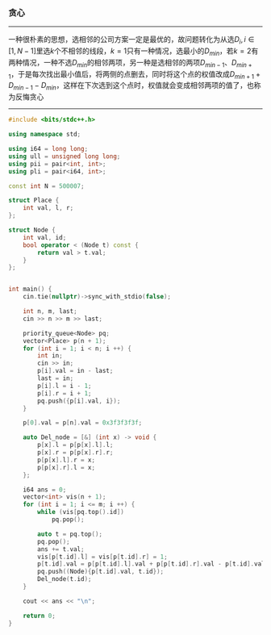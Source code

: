 ### 贪心
___
一种很朴素的思想，选相邻的公司方案一定是最优的，故问题转化为从选$D_{i}, i \in [1, N-1]$里选$k$个不相邻的线段，$k=1$只有一种情况，选最小的$D_{min}$，若$k=2$有两种情况，一种不选$D_{min}$的相邻两项，另一种是选相邻的两项$D_{min - 1}、D_{min + 1}$，于是每次找出最小值后，将两侧的点删去，同时将这个点的权值改成$D_{min + 1} + D_{min - 1} - D_{min}$，这样在下次选到这个点时，权值就会变成相邻两项的值了，也称为反悔贪心
___
````c++
#include <bits/stdc++.h>

using namespace std;

using i64 = long long;
using ull = unsigned long long;
using pii = pair<int, int>;
using pli = pair<i64, int>;

const int N = 500007;

struct Place {
    int val, l, r;
};

struct Node {
    int val, id;
    bool operator < (Node t) const {
        return val > t.val;
    }
};


int main() {
    cin.tie(nullptr)->sync_with_stdio(false);

    int n, m, last;
    cin >> n >> m >> last;

    priority_queue<Node> pq;
    vector<Place> p(n + 1);
    for (int i = 1; i < n; i ++) {
        int in;
        cin >> in;
        p[i].val = in - last;
        last = in;
        p[i].l = i - 1;
        p[i].r = i + 1;
        pq.push({p[i].val, i});
    }

    p[0].val = p[n].val = 0x3f3f3f3f;

    auto Del_node = [&] (int x) -> void {
        p[x].l = p[p[x].l].l;
        p[x].r = p[p[x].r].r;
        p[p[x].l].r = x;
        p[p[x].r].l = x;
    };

    i64 ans = 0;
    vector<int> vis(n + 1);
    for (int i = 1; i <= m; i ++) {
        while (vis[pq.top().id])
            pq.pop();

        auto t = pq.top();
        pq.pop();
        ans += t.val;
        vis[p[t.id].l] = vis[p[t.id].r] = 1;
        p[t.id].val = p[p[t.id].l].val + p[p[t.id].r].val - p[t.id].val;
        pq.push((Node){p[t.id].val, t.id});
        Del_node(t.id);
    }

    cout << ans << "\n";

    return 0;
}
````